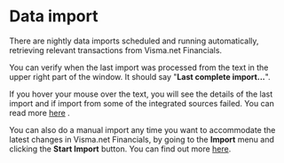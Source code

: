 # Data import

There are nightly data imports scheduled and running automatically, retrieving relevant transactions from Visma.net Financials.

You can verify when the last import was processed from the text in the upper right part of the window. It should say "**Last complete import...**".

If you hover your mouse over the text, you will see the details of the last import and if import from some of the integrated sources failed. You can read more [here](https://github.com/alinbogdan/ContDocumentation/blob/master/translations/en/getting-started/check-erp-data-task.md) .

You can also do a manual import any time you want to accommodate the latest changes in Visma.net Financials, by going to the **Import** menu and clicking the **Start Import** button. You can find out more [here](https://github.com/alinbogdan/ContDocumentation/blob/master/translations/en/online-help/startup-wizard-concept.md).